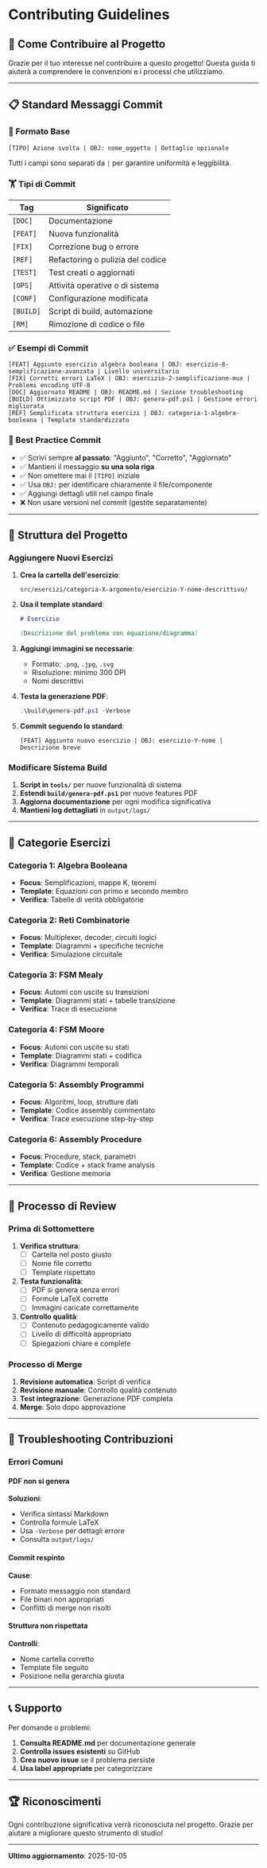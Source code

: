 # Contributing Guidelines

## 🌟 Come Contribuire al Progetto

Grazie per il tuo interesse nel contribuire a questo progetto! Questa guida ti aiuterà a comprendere le convenzioni e i processi che utilizziamo.

---

## 📋 Standard Messaggi Commit

### 🧱 Formato Base

```text
[TIPO] Azione svolta | OBJ: nome_oggetto | Dettaglio opzionale
```

Tutti i campi sono separati da `|` per garantire uniformità e leggibilità.

### 🏋️ Tipi di Commit

| Tag | Significato |
|-----|------------|
| `[DOC]` | Documentazione |
| `[FEAT]` | Nuova funzionalità |
| `[FIX]` | Correzione bug o errore |
| `[REF]` | Refactoring o pulizia del codice |
| `[TEST]` | Test creati o aggiornati |
| `[OPS]` | Attività operative o di sistema |
| `[CONF]` | Configurazione modificata |
| `[BUILD]` | Script di build, automazione |
| `[RM]` | Rimozione di codice o file |

### ✅ Esempi di Commit

```text
[FEAT] Aggiunto esercizio algebra booleana | OBJ: esercizio-8-semplificazione-avanzata | Livello universitario
[FIX] Corretti errori LaTeX | OBJ: esercizio-2-semplificazione-mux | Problemi encoding UTF-8
[DOC] Aggiornato README | OBJ: README.md | Sezione troubleshooting
[BUILD] Ottimizzato script PDF | OBJ: genera-pdf.ps1 | Gestione errori migliorata
[REF] Semplificata struttura esercizi | OBJ: categoria-1-algebra-booleana | Template standardizzato
```

### 🧠 Best Practice Commit

- ✅ Scrivi sempre **al passato**: "Aggiunto", "Corretto", "Aggiornato"
- ✅ Mantieni il messaggio **su una sola riga**
- ✅ Non omettere mai il `[TIPO]` iniziale
- ✅ Usa `OBJ:` per identificare chiaramente il file/componente
- ✅ Aggiungi dettagli utili nel campo finale
- ❌ Non usare versioni nel commit (gestite separatamente)

---

## 📁 Struttura del Progetto

### Aggiungere Nuovi Esercizi

1. **Crea la cartella dell'esercizio**:
   ```
   src/esercizi/categoria-X-argomento/esercizio-Y-nome-descrittivo/
   ```

2. **Usa il template standard**:
   ```markdown
   # Esercizio
   
   [Descrizione del problema con equazione/diagramma]
   ```

3. **Aggiungi immagini se necessarie**:
   - Formato: `.png`, `.jpg`, `.svg`
   - Risoluzione: minimo 300 DPI
   - Nomi descrittivi

4. **Testa la generazione PDF**:
   ```powershell
   .\build\genera-pdf.ps1 -Verbose
   ```

5. **Commit seguendo lo standard**:
   ```text
   [FEAT] Aggiunto nuovo esercizio | OBJ: esercizio-Y-nome | Descrizione breve
   ```

### Modificare Sistema Build

1. **Script in `tools/`** per nuove funzionalità di sistema
2. **Estendi `build/genera-pdf.ps1`** per nuove features PDF
3. **Aggiorna documentazione** per ogni modifica significativa
4. **Mantieni log dettagliati** in `output/logs/`

---

## 🎯 Categorie Esercizi

### Categoria 1: Algebra Booleana
- **Focus**: Semplificazioni, mappe K, teoremi
- **Template**: Equazioni con primo e secondo membro
- **Verifica**: Tabelle di verità obbligatorie

### Categoria 2: Reti Combinatorie
- **Focus**: Multiplexer, decoder, circuiti logici
- **Template**: Diagrammi + specifiche tecniche
- **Verifica**: Simulazione circuitale

### Categoria 3: FSM Mealy
- **Focus**: Automi con uscite su transizioni
- **Template**: Diagrammi stati + tabelle transizione
- **Verifica**: Trace di esecuzione

### Categoria 4: FSM Moore
- **Focus**: Automi con uscite su stati
- **Template**: Diagrammi stati + codifica
- **Verifica**: Diagrammi temporali

### Categoria 5: Assembly Programmi
- **Focus**: Algoritmi, loop, strutture dati
- **Template**: Codice assembly commentato
- **Verifica**: Trace esecuzione step-by-step

### Categoria 6: Assembly Procedure
- **Focus**: Procedure, stack, parametri
- **Template**: Codice + stack frame analysis
- **Verifica**: Gestione memoria

---

## 🔧 Processo di Review

### Prima di Sottomettere

1. **Verifica struttura**:
   - [ ] Cartella nel posto giusto
   - [ ] Nome file corretto
   - [ ] Template rispettato

2. **Testa funzionalità**:
   - [ ] PDF si genera senza errori
   - [ ] Formule LaTeX corrette
   - [ ] Immagini caricate correttamente

3. **Controllo qualità**:
   - [ ] Contenuto pedagogicamente valido
   - [ ] Livello di difficoltà appropriato
   - [ ] Spiegazioni chiare e complete

### Processo di Merge

1. **Revisione automatica**: Script di verifica
2. **Revisione manuale**: Controllo qualità contenuto
3. **Test integrazione**: Generazione PDF completa
4. **Merge**: Solo dopo approvazione

---

## 🚨 Troubleshooting Contribuzioni

### Errori Comuni

#### PDF non si genera
**Soluzioni**:
- Verifica sintassi Markdown
- Controlla formule LaTeX
- Usa `-Verbose` per dettagli errore
- Consulta `output/logs/`

#### Commit respinto
**Cause**:
- Formato messaggio non standard
- File binari non appropriati
- Conflitti di merge non risolti

#### Struttura non rispettata
**Controlli**:
- Nome cartella corretto
- Template file seguito
- Posizione nella gerarchia giusta

---

## 📞 Supporto

Per domande o problemi:

1. **Consulta README.md** per documentazione generale
2. **Controlla issues esistenti** su GitHub
3. **Crea nuovo issue** se il problema persiste
4. **Usa label appropriate** per categorizzare

---

## 🏆 Riconoscimenti

Ogni contribuzione significativa verrà riconosciuta nel progetto. Grazie per aiutare a migliorare questo strumento di studio!

---

**Ultimo aggiornamento**: 2025-10-05